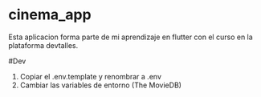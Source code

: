 # cinema_app

Esta aplicacion forma parte de mi aprendizaje en flutter con el curso en la plataforma devtalles.

#Dev

1. Copiar el .env.template y renombrar a .env
2. Cambiar las variables de entorno (The MovieDB)

